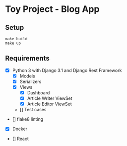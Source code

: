 # Toy Project - Blog App

## Setup

```shell
make build
make up
```

## Requirements

* [x] Python 3 with Django 3.1 and Django Rest Framework
    * [x] Models
    * [x] Serializers
    * [x] Views
        * [x] Dashboard
        * [x] Article Writer ViewSet
        * [x] Article Editor ViewSet
    * [] Test cases
* [] flake8 linting
* [x] Docker
* [] React